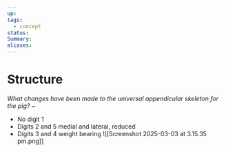 ```yaml
---
up: 
tags:
  - concept
status: 
Summary:
aliases:
---
```

# Structure
*What changes have been made to the universal appendicular skeleton for the pig?*
~
- No digit 1
- Digits 2 and 5 medial and lateral, reduced
- Digits 3 and 4 weight bearing
![[Screenshot 2025-03-03 at 3.15.35 pm.png]]